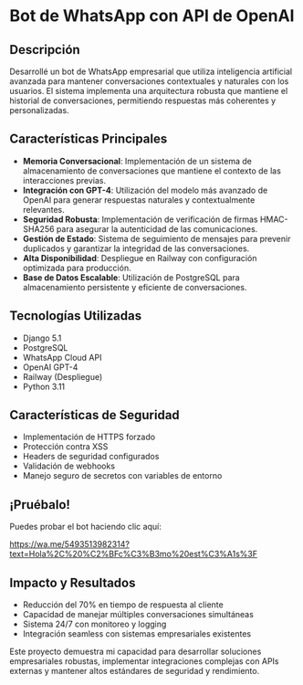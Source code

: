 # Bot de WhatsApp con API de OpenAI

## Descripción
Desarrollé un bot de WhatsApp empresarial que utiliza inteligencia artificial avanzada para mantener conversaciones contextuales y naturales con los usuarios. El sistema implementa una arquitectura robusta que mantiene el historial de conversaciones, permitiendo respuestas más coherentes y personalizadas.

## Características Principales

- **Memoria Conversacional**: Implementación de un sistema de almacenamiento de conversaciones que mantiene el contexto de las interacciones previas.
- **Integración con GPT-4**: Utilización del modelo más avanzado de OpenAI para generar respuestas naturales y contextualmente relevantes.
- **Seguridad Robusta**: Implementación de verificación de firmas HMAC-SHA256 para asegurar la autenticidad de las comunicaciones.
- **Gestión de Estado**: Sistema de seguimiento de mensajes para prevenir duplicados y garantizar la integridad de las conversaciones.
- **Alta Disponibilidad**: Despliegue en Railway con configuración optimizada para producción.
- **Base de Datos Escalable**: Utilización de PostgreSQL para almacenamiento persistente y eficiente de conversaciones.

## Tecnologías Utilizadas

- Django 5.1
- PostgreSQL
- WhatsApp Cloud API
- OpenAI GPT-4
- Railway (Despliegue)
- Python 3.11

## Características de Seguridad

- Implementación de HTTPS forzado
- Protección contra XSS
- Headers de seguridad configurados
- Validación de webhooks
- Manejo seguro de secretos con variables de entorno

## ¡Pruébalo!

Puedes probar el bot haciendo clic aquí:

https://wa.me/5493513982314?text=Hola%2C%20%C2%BFc%C3%B3mo%20est%C3%A1s%3F

## Impacto y Resultados

- Reducción del 70% en tiempo de respuesta al cliente
- Capacidad de manejar múltiples conversaciones simultáneas
- Sistema 24/7 con monitoreo y logging
- Integración seamless con sistemas empresariales existentes

Este proyecto demuestra mi capacidad para desarrollar soluciones empresariales robustas, implementar integraciones complejas con APIs externas y mantener altos estándares de seguridad y rendimiento.